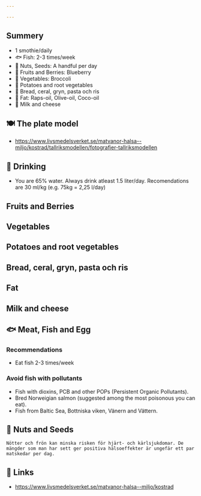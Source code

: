 ```yaml
---

---
```


## Summery
 * 1 smothie/daily
 * 🐟 Fish: 2-3 times/week
 * 🥜 Nuts, Seeds: A handful per day
 * 🍌 Fruits and Berries: Blueberry
 * 🥦 Vegetables: Broccoli
 * 🥔 Potatoes and root vegetables
 * 🍝 Bread, ceral, gryn, pasta och ris
 * 🥓 Fat: Raps-oil, Olive-oil, Coco-oil
 * 🧀 Milk and cheese

## 🍽️ The plate model
* https://www.livsmedelsverket.se/matvanor-halsa--miljo/kostrad/tallriksmodellen/fotografier-tallriksmodellen

## 🌊 Drinking
 * You are 65% water. Always drink atleast 1.5 liter/day. Recomendations are 30 ml/kg (e.g. 75kg = 2,25 l/day)

## Fruits and Berries
## Vegetables
## Potatoes and root vegetables
## Bread, ceral, gryn, pasta och ris
## Fat
## Milk and cheese

## 🐟 Meat, Fish and Egg

### Recommendations
 * Eat fish 2-3 times/week

### Avoid fish with pollutants
 * Fish with dioxins, PCB and other POPs (Persistent Organic Pollutants).
 * Bred Norweigian salmon (suggested among the most poisonous you can eat).
 * Fish from Baltic Sea, Bottniska viken, Vänern and Vättern.

## 🥜 Nuts and Seeds

`Nötter och frön kan minska risken för hjärt- och kärlsjukdomar. De mängder som man har sett ger positiva hälsoeffekter är ungefär ett par matskedar per dag.`

## 🔗 Links
 * https://www.livsmedelsverket.se/matvanor-halsa--miljo/kostrad
